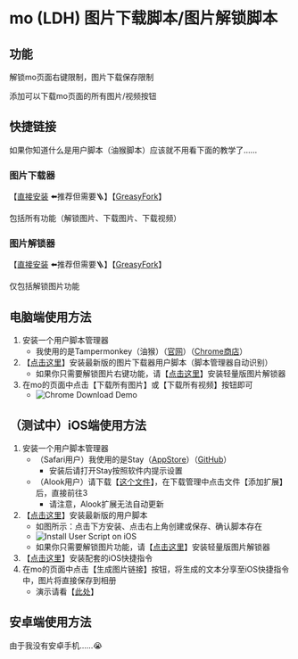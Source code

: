 # mo (LDH) 图片下载脚本/图片解锁脚本

## 功能

解锁mo页面右键限制，图片下载保存限制

添加可以下载mo页面的所有图片/视频按钮

## 快捷链接

如果你知道什么是用户脚本（油猴脚本）应该就不用看下面的教学了……

### 图片下载器 

【[直接安装](https://gist.github.com/locoda/460ac9d42b05e75df12ef2f80d66c3d2/raw/ldh-mo-img-dl.user.js) ⬅️推荐但需要🪜】【[GreasyFork](https://greasyfork.org/zh-CN/scripts/459051-mo-ldh-images-download)】

包括所有功能（解锁图片、下载图片、下载视频）

### 图片解锁器 

【[直接安装](https://gist.github.com/locoda/460ac9d42b05e75df12ef2f80d66c3d2/raw/ldh-mo-remove-protectimg.user.js) ⬅️推荐但需要🪜】【[GreasyFork](https://greasyfork.org/zh-CN/scripts/459052-mo-ldh-images-limitation-remover)】

仅包括解锁图片功能

## 电脑端使用方法

1. 安装一个用户脚本管理器
   - 我使用的是Tampermonkey（油猴）（[官网](https://www.tampermonkey.net/)）（[Chrome商店](https://chrome.google.com/webstore/detail/tampermonkey/dhdgffkkebhmkfjojejmpbldmpobfkfo)）
2. 【[点击这里](https://gist.github.com/locoda/460ac9d42b05e75df12ef2f80d66c3d2/raw/ldh-mo-img-dl.user.js)】安装最新版的图片下载器用户脚本（脚本管理器自动识别）
   - 如果你只需要解锁图片右键功能，请【[点击这里](https://gist.github.com/locoda/460ac9d42b05e75df12ef2f80d66c3d2/raw/ldh-mo-remove-protectimg.user.js)】安装轻量版图片解锁器
3. 在mo的页面中点击【下载所有图片】或【下载所有视频】按钮即可
   - ![Chrome Download Demo](https://gist.githubusercontent.com/locoda/460ac9d42b05e75df12ef2f80d66c3d2/raw/chrome-download.png)

## （测试中）iOS端使用方法

1. 安装一个用户脚本管理器
   - （Safari用户）我使用的是Stay（[AppStore](https://apps.apple.com/cn/app/stay-%E7%BD%91%E9%A1%B5%E7%BA%AF%E6%B5%8F%E8%A7%88/id1591620171)）（[GitHub](https://github.com/shenruisi/Stay)）
     - 安装后请打开Stay按照软件内提示设置
   - （Alook用户）请下载【[这个文件](https://gist.github.com/locoda/460ac9d42b05e75df12ef2f80d66c3d2/raw/mo-downloader.alook)】，在下载管理中点击文件【添加扩展】后，直接前往3
     - 请注意，Alook扩展无法自动更新
2. 【[点击这里](https://gist.github.com/locoda/460ac9d42b05e75df12ef2f80d66c3d2/raw/ldh-mo-img-dl.user.js)】安装最新版的用户脚本
   - 如图所示：点击下方安装、点击右上角创建或保存、确认脚本存在
   - ![Install User Script on iOS](https://gist.github.com/locoda/460ac9d42b05e75df12ef2f80d66c3d2/raw/iOS-user-script-install.png)
   - 如果你只需要解锁图片功能，请【[点击这里](https://gist.github.com/locoda/460ac9d42b05e75df12ef2f80d66c3d2/raw/ldh-mo-remove-protectimg.user.js)】安装轻量版图片解锁器
3. 【[点击这里](https://www.icloud.com/shortcuts/bbd0e1dc58ed416f912ebb060beea996)】安装配套的iOS快捷指令
4. 在mo的页面中点击【生成图片链接】按钮，将生成的文本分享至iOS快捷指令中，图片将直接保存到相册
   - 演示请看【[此处](https://gist.github.com/locoda/460ac9d42b05e75df12ef2f80d66c3d2#file-ios-download-gif)】

## 安卓端使用方法

由于我没有安卓手机……😭